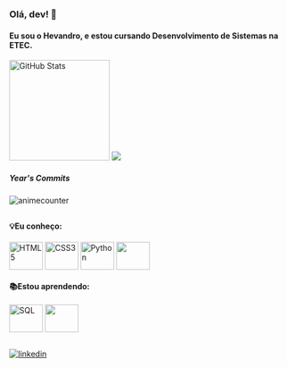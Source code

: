 <!--
### Olá, dev! 👋
Eu sou o Hevandro.

<img align="center" height="50" width="60" src="https://images.emojiterra.com/twitter/v14.0/512px/1f1ea-1f1f8.png" alt="Espanhol"> Iniciante<br>

**hevandrohelio/hevandrohelio** is a ✨ _special_ ✨ repository because its `README.md` (this file) appears on your GitHub profile.

Here are some ideas to get you started:

- 🔭 Atualmente eu não trabalho (procurando primeiro emprego)
- 📚 Estou aprendendo Desenvolvimento Web e Python
- 🌐 Sei programar em:
-->
<h3>Olá, dev! 👋</h3>
<h4>Eu sou o Hevandro, e estou cursando Desenvolvimento de Sistemas na ETEC.</h4>


<div>
    <a href="https://github.com/hevandrohelio">
    <img height="180em" src="https://github-readme-stats.vercel.app/api?username=hevandrohelio&show_icons=true&theme=tokyonight" alt="GitHub Stats"&include_all_commits=true&count_private=true"></a>
    <a href="https://github.com/hevandrohelio"><img src="https://github-readme-stats.vercel.app/api/top-langs/?username=hevandrohelio&layout=compact" alt"languages"/></a>
    <h5>Year's Commits</h5>
    <img src="https://count.getloli.com/get/@hevandrohelio?theme=asoul" alt="animecounter"/>
</div>

##

<!--
<h4>🌐Eu falo: </h4>
<div>
    <img align="center" height="50" width="60" src="https://images.emojiterra.com/twitter/v14.0/512px/1f1fa-1f1f8.png" alt="Inglês"> Intermediário<br>
    <img align="center" height="50" width="60" src="https://images.emojiterra.com/twitter/v14.0/128px/1f1ef-1f1f5.png" alt="Japonês"> Iniciante<br>
    <img align="center" height="50" width="60" src="https://em-content.zobj.net/thumbs/120/twitter/322/flag-spain_1f1ea-1f1f8.png" alt="Espanhol"> Iniciante<br>-->
<h4>💡Eu conheço: </h4>
<div style="display: inline-block";>
    <img align="center" height="50" width="60" src="https://cdn.jsdelivr.net/gh/devicons/devicon/icons/html5/html5-original.svg" alt="HTML5">
    <img align="center" height="50" width="60" src="https://cdn.jsdelivr.net/gh/devicons/devicon/icons/css3/css3-original.svg" alt="CSS3">
    <img align="center" height="50" width="60" src="https://cdn.jsdelivr.net/gh/devicons/devicon/icons/python/python-original.svg" alt="Python">
    <img align="center" height="50" width="60" src="https://cdn.jsdelivr.net/gh/devicons/devicon/icons/java/java-original.svg" alt"Java"/>
    </div>
<h4>📚Estou aprendendo: </h4>
<div style="display: inline-block";>
   <!-- <img align="center" height="50" width="60" src="https://cdn.jsdelivr.net/gh/devicons/devicon/icons/javascript/javascript-original.svg" alt="JavaScript"> -->
    <img align="center" height="50" width="60" src="https://cdn.jsdelivr.net/gh/devicons/devicon/icons/mysql/mysql-original.svg" alt="SQL">
    <!--<img align="center" height="50" width="60" src="https://cdn.jsdelivr.net/gh/devicons/devicon/icons/r/r-original.svg" alt"r"/>-->
    <img align="center" height="50" width="60" src="https://cdn.jsdelivr.net/gh/devicons/devicon/icons/javascript/javascript-original.svg" alt"JavaScript"/>
   <!-- <img align="center" height="50" width="60" src="https://cdn.jsdelivr.net/gh/devicons/devicon/icons/unity/unity-original.svg" /> -->
    <!-- <img align="center" height="50" width="60" src="https://cdn.jsdelivr.net/gh/devicons/devicon/icons/csharp/csharp-original.svg" /> -->
</div>

##

<div>
    <!--<h4>Contato</h4>-->
  <a href="https://www.linkedin.com/in/hevandro-hélio-farcioli-rego-0268261b9/" target="_blank"><img src="https://img.shields.io/badge/LinkedIn-0077B5?style=for-the-badge&logo=linkedin&logoColor=white" alt="linkedin"></a>
    <!-- <a href="https://www.youtube.com/c/HevandroMegaPlayer"target="_blank"><img src="https://img.shields.io/badge/YouTube-FF0000?style=for-the-badge&logo=youtube&logoColor=white" alt="YouTube"></a> -->
    
</div>
